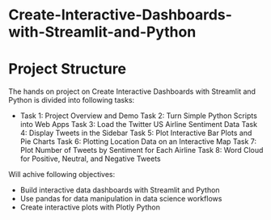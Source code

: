 # Create-Interactive-Dashboards-with-Streamlit-and-Python
# Project Structure

The hands on project on Create Interactive Dashboards with Streamlit and Python is divided into following tasks:
*  Task 1: Project Overview and Demo
Task 2: Turn Simple Python Scripts into Web Apps
Task 3: Load the Twitter US Airline Sentiment Data
Task 4: Display Tweets in the Sidebar
Task 5: Plot Interactive Bar Plots and Pie Charts
Task 6: Plotting Location Data on an Interactive Map
Task 7: Plot Number of Tweets by Sentiment for Each Airline
Task 8: Word Cloud for Positive, Neutral, and Negative Tweets

Will achive following objectives:
*  Build interactive data dashboards with Streamlit and Python
*  Use pandas for data manipulation in data science workflows
*  Create interactive plots with Plotly Python
